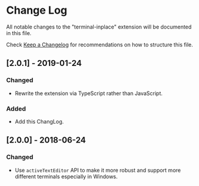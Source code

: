 # Change Log

All notable changes to the "terminal-inplace" extension will be documented in this file.

Check [Keep a Changelog](http://keepachangelog.com/) for recommendations on how to structure this file.

## [2.0.1] - 2019-01-24

### Changed

- Rewrite the extension via TypeScript rather than JavaScript.

### Added

- Add this ChangLog.

## [2.0.0] - 2018-06-24

### Changed

- Use `activeTextEditor` API to make it more robust and support more different terminals especially in Windows.
